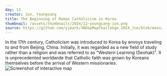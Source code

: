 ```yaml
---
day: 12
creator: Jun, Youngsang
title: The Beginning of Roman Catholicism in Korea
thumbnail: /assets/thumbnails/2024/12-youngsang-jun.png
source: https://github.com/yjmark/30DayMapChallenge_2024_Jun/blob/main/Day12_KoreaandRomanCatholic/Day12_Jun.Rmd
---
```


In the 17th century, Catholicism was introduced to Korea by envoys traveling to and from Beijing, China. Initially, it was regarded as a new field of study rather than a religion and was referred to as \"Western Learning (Seohak)\". It is unprecedented worldwide that Catholic faith was grown by Koreans themselves before the arrival of Western missionaries.
![Screenshot of interactive map](assets/thumbnails/2024/12-youngsang-jun.png)
